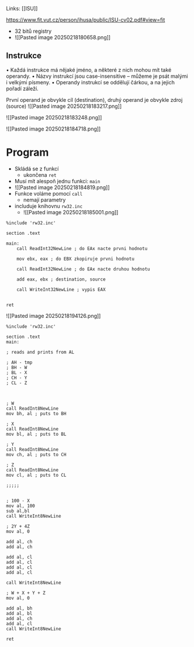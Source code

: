 Links: [[ISU]]

https://www.fit.vut.cz/person/ihusa/public/ISU-cv02.pdf#view=fit

- 32 bitů registry
- ![[Pasted image 20250218180658.png]]


## Instrukce
• Každá instrukce má nějaké jméno, a některé z nich mohou mít také operandy.
• Názvy instrukcí jsou case-insensitive – můžeme je psát malými i velkými písmeny.
• Operandy instrukcí se oddělují čárkou, a na jejich pořadí záleží.

První operand je obvykle cíl (destination), druhý operand je obvykle zdroj (source)
![[Pasted image 20250218183217.png]]

![[Pasted image 20250218183248.png]]

![[Pasted image 20250218184718.png]]

# Program
- Skládá se z funkcí
	- ukončena `ret`
- Musí mít alespoň jednu funkci: `main`
- ![[Pasted image 20250218184819.png]]
- Funkce voláme pomocí `call`
	- nemají parametry
- includuje knihovnu `rw32.inc`
	- ![[Pasted image 20250218185001.png]]

```armasm
%include 'rw32.inc'

section .text

main:
	call ReadInt32NewLine ; do EAx nacte prvni hodnotu
	
	mov ebx, eax ; do EBX zkopiruje prvni hodnotu
	
	call ReadInt32NewLine ; do EAx nacte druhou hodnotu
	
	add eax, ebx ; destination, source
	
	call WriteInt32NewLine ; vypis EAX


ret
```

![[Pasted image 20250218194126.png]]

```armasm
%include 'rw32.inc'

section .text
main:

; reads and prints from AL

; AH - tmp
; BH - W
; BL - X
; CH - Y
; CL - Z

  

; W
call ReadInt8NewLine
mov bh, al ; puts to BH

; X
call ReadInt8NewLine
mov bl, al ; puts to BL

; Y
call ReadInt8NewLine
mov ch, al ; puts to CH

; Z
call ReadInt8NewLine
mov cl, al ; puts to CL

;;;;;
  

; 100 - X
mov al, 100
sub al,bl
call WriteInt8NewLine

; 2Y + 4Z
mov al, 0

add al, ch
add al, ch

add al, cl
add al, cl
add al, cl
add al, cl

call WriteInt8NewLine

; W + X + Y + Z
mov al, 0

add al, bh
add al, bl
add al, ch
add al, cl
call WriteInt8NewLine

ret
```